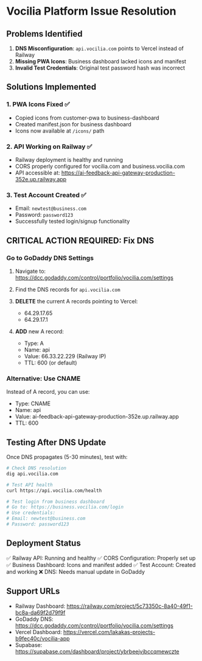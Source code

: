 # Vocilia Platform Issue Resolution

## Problems Identified

1. **DNS Misconfiguration**: `api.vocilia.com` points to Vercel instead of Railway
2. **Missing PWA Icons**: Business dashboard lacked icons and manifest
3. **Invalid Test Credentials**: Original test password hash was incorrect

## Solutions Implemented

### 1. PWA Icons Fixed ✅
- Copied icons from customer-pwa to business-dashboard
- Created manifest.json for business dashboard
- Icons now available at `/icons/` path

### 2. API Working on Railway ✅
- Railway deployment is healthy and running
- CORS properly configured for vocilia.com and business.vocilia.com
- API accessible at: https://ai-feedback-api-gateway-production-352e.up.railway.app

### 3. Test Account Created ✅
- Email: `newtest@business.com`
- Password: `password123`
- Successfully tested login/signup functionality

## CRITICAL ACTION REQUIRED: Fix DNS

### Go to GoDaddy DNS Settings
1. Navigate to: https://dcc.godaddy.com/control/portfolio/vocilia.com/settings
2. Find the DNS records for `api.vocilia.com`
3. **DELETE** the current A records pointing to Vercel:
   - 64.29.17.65
   - 64.29.17.1

4. **ADD** new A record:
   - Type: A
   - Name: api
   - Value: 66.33.22.229 (Railway IP)
   - TTL: 600 (or default)

### Alternative: Use CNAME
Instead of A record, you can use:
- Type: CNAME
- Name: api
- Value: ai-feedback-api-gateway-production-352e.up.railway.app
- TTL: 600

## Testing After DNS Update

Once DNS propagates (5-30 minutes), test with:

```bash
# Check DNS resolution
dig api.vocilia.com

# Test API health
curl https://api.vocilia.com/health

# Test login from business dashboard
# Go to: https://business.vocilia.com/login
# Use credentials:
# Email: newtest@business.com
# Password: password123
```

## Deployment Status

✅ Railway API: Running and healthy
✅ CORS Configuration: Properly set up
✅ Business Dashboard: Icons and manifest added
✅ Test Account: Created and working
❌ DNS: Needs manual update in GoDaddy

## Support URLs

- Railway Dashboard: https://railway.com/project/5c73350c-8a40-49f1-bc8a-da69f2d79f9f
- GoDaddy DNS: https://dcc.godaddy.com/control/portfolio/vocilia.com/settings
- Vercel Dashboard: https://vercel.com/lakakas-projects-b9fec40c/vocilia-app
- Supabase: https://supabase.com/dashboard/project/ybrbeejvjbccqmewczte
